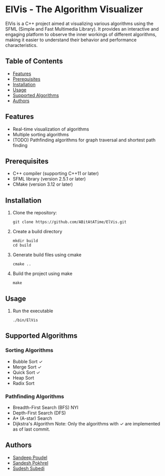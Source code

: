 # ElVis - The Algorithm Visualizer

ElVis is a C++ project aimed at visualizing various algorithms using the SFML (Simple and Fast Multimedia Library). It provides an interactive and engaging platform to observe the inner workings of different algorithms, making it easier to understand their behavior and performance characteristics.


## Table of Contents
- [Features](#features)
- [Prerequisites](#prerequisites)
- [Installation](#installation)
- [Usage](#usage)
- [Supported Algorithms](#supported-algorithms)
- [Authors](#authors)

## Features
- Real-time visualization of algorithms
- Multiple sorting algorithms 
- (TODO) Pathfinding algorithms for graph traversal and shortest path finding

## Prerequisites
- C++ compiler (supporting C++11 or later)
- SFML library (version 2.5.1 or later)
- CMake (version 3.12 or later)

## Installation
1. Clone the repository:
   ```shell
   git clone https://github.com/ABitAtATime/ElVis.git
   ```
2. Create a build directory
   ```shell
   mkdir build
   cd build
   ```
3. Generate build files using cmake
   ```shell
   cmake ..
   ```
4. Build the project using make
   ```shell
   make
   ```

## Usage
1. Run the executable
   ```shell
   ./bin/ElVis
   ```

## Supported Algorithms
### Sorting Algorithms
- Bubble Sort ✓
- Merge Sort ✓
- Quick Sort ✓
- Heap Sort 
- Radix Sort 
### Pathfinding Algorithms
- Breadth-First Search (BFS) NYI
- Depth-First Search (DFS)
- A* (A-star) Search
- Dijkstra's Algorithm
Note: Only the algorithms with ✓ are implemented as of last commit.


## Authors
- [Sandeep Poudel](https://github.com/sandeep-poudel)
- [Sandesh Pokhrel](https://github.com/hsednass)
- [Sudesh Subedi](https://github.com/sudeshsubedi)
